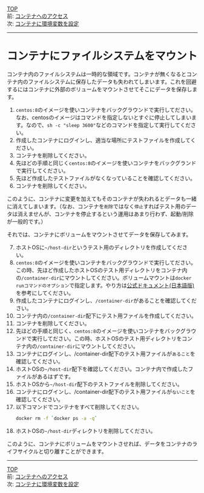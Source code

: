 [TOP](../README.md)   
前: [コンテナへのアクセス](./container-access.md)  
次: [コンテナに環境変数を設定](./container-env.md)  

---

# コンテナにファイルシステムをマウント

コンテナ内のファイルシステムは一時的な領域です。コンテナが無くなるとコンテナ内のファイルシステムに保存したデータも失われてしまいます。これを回避するにはコンテナに外部のボリュームをマウントさせてそこにデータを保存します。

1. ``centos:8``のイメージを使いコンテナをバックグラウンドで実行してださい。なお、centosのイメージはコマンドを指定しないとすぐに停止してしまいます。なので、``sh -c "sleep 3600"``などのコマンドを指定して実行してください。
2. 作成したコンテナにログインし、適当な場所にテストファイルを作成してください。
3. コンテナを削除してください。
4. 先ほどの手順と同じく``centos:8``のイメージを使いコンテナをバックグランドで実行してください。
5. 先ほど作成したテストファイルがなくなっていることを確認してください。
6. コンテナを削除してください。

このように、コンテナに変更を加えてもそのコンテナが失われるとデータも一緒に消えてしまいます。（なお、コンテナを``削除``ではなく``停止``すればテスト用のデータは消えませんが、コンテナを停止するという運用はあまり行わず、起動/削除が一般的です。）

それでは、コンテナにボリュームをマウントさせてデータを保存してみます。

7. ホストOSに``~/host-dir``というテスト用のディレクトリを作成してください。
8. ``centos:8``のイメージを使いコンテナをバックグラウンドで実行してださい。この時、先ほど作成したホストOSのテスト用ディレクトリをコンテナ内の``/container-dir``にマウントしてください。ボリュームマウントは``docker runコマンドのオプション``で指定します。やり方は[公式ドキュメント(日本語版)](http://docs.docker.jp/engine/tutorials/dockervolumes.html#mount-a-host-directory-as-a-data-volume)を参考にしてください。
9.  作成したコンテナにログインし、``/container-dir``があることを確認してください。
10. コンテナ内の``/container-dir``配下にテスト用ファイルを作成してください。
11. コンテナを削除してください。
12. 先ほどの手順と同じく、``centos:8``のイメージを使いコンテナをバックグラウンドで実行してださい。この時、ホストOSのテスト用ディレクトリをコンテナ内の``/container-dir``にマウントしてください。
13. コンテナにログインし、/container-dir配下のテスト用ファイルが``あること``を確認してください。
14. ホストOSの``~/host-dir``配下を確認してください。コンテナ内で作成したファイルがあるはずです。
15. ホストOSから``~/host-dir``配下のテストファイルを削除してください。
16. コンテナにログインし、/container-dir配下のテスト用ファイルが``ないこと``を確認してください。
17. 以下コマンドでコンテナをすべて削除してください。
    ``` sh
    docker rm -f `docker ps -a -q`
    ```
18. ホストOSの``~/host-dir``ディレクトリを削除してください。

このように、コンテナにボリュームをマウントさせれば、データをコンテナのライフサイクルと切り離すことができます。

---

[TOP](../README.md)   
前: [コンテナへのアクセス](./container-access.md)  
次: [コンテナに環境変数を設定](./container-env.md)  
